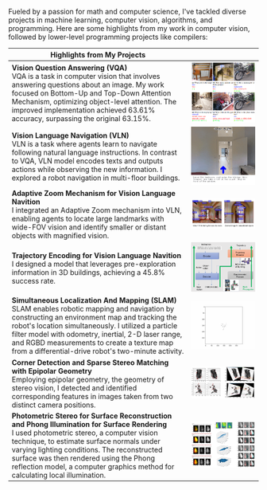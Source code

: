 
Fueled by a passion for math and computer science, I've tackled diverse projects in machine learning, computer vision, algorithms, and programming. Here are some highlights from my work in computer vision, followed by lower-level programming projects like compilers:


| Highlights from My Projects | |
|-|-|
| **Vision Question Answering (VQA)** <br/> VQA is a task in computer vision that involves answering questions about an image. My work focused on Bottom-Up and Top-Down Attention Mechanism, optimizing object-level attention. The improved implementation achieved 63.61% accuracy, surpassing the original 63.15%. | ![Flowers](VQA_result_examples.png) |
| **Vision Language Navigation (VLN)** <br/> VLN is a task where agents learn to navigate following natural language instructions. In contrast to VQA, VLN model encodes texts and outputs actions while observing the new information. I explored a robot navigation in multi-floor buildings. | ![Flowers](VLN_Example.gif) |
| **Adaptive Zoom Mechanism for Vision Language Navition** <br/> I integrated an Adaptive Zoom mechanism into VLN, enabling agents to locate large landmarks with wide-FOV vision and identify smaller or distant objects with magnified vision.  | ![Flowers](VLN_Adaptive_Zoom_Mechanism.png) |
| **Trajectory Encoding for Vision Language Navition** <br/> I designed a model that leverages pre-exploration information in 3D buildings, achieving a 45.8% success rate.    | ![Flowers](VLN_Trajectory_Encoding.png) |
| **Simultaneous Localization And Mapping (SLAM)** <br/> SLAM enables robotic mapping and navigation by constructing an environment map and tracking the robot's location simultaneously. I utilized a particle filter model with odometry, inertial, 2-D laser range, and RGBD measurements to create a texture map from a differential-drive robot's two-minute activity.  | ![Flowers](SLAM_result2.gif) |
| **Corner Detection and Sparse Stereo Matching with Epipolar Geometry** <br/> Employing epipolar geometry, the geometry of stereo vision, I detected and identified corresponding features in images taken from two distinct camera positions.  | ![Flowers](Epipolar_Geometry.png) |
| **Photometric Stereo for Surface Reconstruction and Phong Illumination for Surface Rendering** <br/> I used photometric stereo, a computer vision technique, to estimate surface normals under varying lighting conditions. The reconstructed surface was then rendered using the Phong reflection model, a computer graphics method for calculating local illumination. | ![Flowers](Photometric_Stereo.png) |






<!--
### Hi there 👋

| Monte-Carlo Tree Search for Othello  | ![Flowers](MCTS_Othello.png) |


**s0sasaki/s0sasaki** is a ✨ _special_ ✨ repository because its `README.md` (this file) appears on your GitHub profile.

Here are some ideas to get you started:

- 🔭 I’m currently working on ...
- 🌱 I’m currently learning ...
- 👯 I’m looking to collaborate on ...
- 🤔 I’m looking for help with ...
- 💬 Ask me about ...
- 📫 How to reach me: ...
- 😄 Pronouns: ...
- ⚡ Fun fact: ...

<img align="right" src="https://github.com/s0sasaki/s0sasaki/blob/e82fd18ebff8ecf0e3be709a715f8353484e124b/VQA_result_examples.png" />

-->
